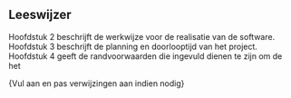 ## Leeswijzer

Hoofdstuk 2 beschrijft de werkwijze voor de realisatie van de software. Hoofdstuk 3 beschrijft de planning en doorlooptijd van het project. Hoofdstuk 4 geeft de randvoorwaarden die ingevuld dienen te zijn om de het

{Vul aan en pas verwijzingen aan indien nodig}